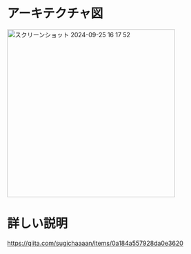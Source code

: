 # アーキテクチャ図

<img width="389" alt="スクリーンショット 2024-09-25 16 17 52" src="https://github.com/user-attachments/assets/1a7ca5de-177d-4cac-b098-3057bc9c2354">


# 詳しい説明

https://qiita.com/sugichaaaan/items/0a184a557928da0e3620
